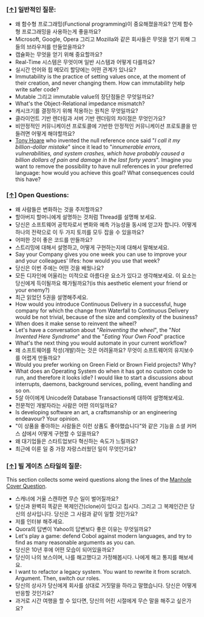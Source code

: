 ### [[↑]](#toc) <a name='general'>일반적인 질문:</a>

* 왜 함수형 프로그래밍(Functional programming)이 중요해졌을까요? 언제 함수형 프로그래밍을 사용하는게 좋을까요?
* Microsoft, Google, Opera 그리고 Mozilla와 같은 회사들은 무엇을 얻기 위해 그들의 브라우저를 만들었을까요?
* 캡슐화는 무엇을 얻기 위해 중요할까요?
* Real-Time 시스템은 무엇이며 일반 시스템과 어떻게 다를까요?
* 실시간 언어와 힙 메모리 할당에는 어떤 관계가 있나요?
* Immutability is the practice of setting values once, at the moment of their creation, and never changing them. How can immutability help write safer code?
* Mutable 그리고 immutable value의 장단점들은 무엇일까요?
* What's the Object-Relational impedance mismatch?
* 캐시크기를 결정하기 위해 적용하는 원칙은 무엇일까요?
* 클라이언트 기반 렌더링과 서버 기반 렌더링의 차이점은 무엇인가요?
* 비안정적인 커뮤니케이션 프로토콜에 기반한 안정적인 커뮤니케이션 프로토콜을 만들려면 어떻게 해야할까요?
* [Tony Hoare](https://en.m.wikipedia.org/wiki/Tony_Hoare) who invented the null reference once said "*I call it my billion-dollar mistake*" since it lead to "*innumerable errors, vulnerabilities, and system crashes, which have probably caused a billion dollars of pain and damage in the last forty years*". Imagine you want to remove the possibility to have null references in your preferred language: how would you achieve this goal? What consequences could this have?


### [[↑]](#toc) <a name='open'>Open Questions:</a>
* 왜 사람들은 변화하는 것을 주저할까요?
* 할아버지 할머니에게 설명하는 것처럼 Thread를 설명해 보세요.
* 당신은 소프트웨어 공학자로서 변화와 예측 가능성을 동시에 얻고자 합니다. 어떻게 하나의 전략으로 이 두 가지 토끼를 모두 잡을 수 있을까요?
* 어떠한 것이 좋은 코드를 만들까요?
* 스트리밍에 대해서 설명하고, 어떻게 구현하는지에 대해서 말해보세요.
* Say your Company gives you one week you can use to improve your and your colleagues' lifes: how would you use that week?
* 당신은 이번 주에는 어떤 것을 배웠나요?
* 모든 디자인에 어울리는 미적으로 아름다운 요소가 있다고 생각해보세요. 이 요소는 당신에게 득이될까요 해가될까요?(is this aesthetic element your friend or your enemy?)
* 최근 읽었던 5권을 설명해주세요.
* How would you introduce Continuous Delivery in a successful, huge company for which the change from Waterfall to Continuous Delivery would be not trivial, because of the size and complexity of the business?
* When does it make sense to reinvent the wheel?
* Let's have a conversation about "*Reinventing the wheel*", the "*Not Invented Here Syndrome*" and the "*Eating Your Own Food*" practice
* What's the next thing you would automate in your current workflow?
* 왜 소프트웨어를 작성(개발)하는 것은 어려울까요? 무엇이 소프트웨어의 유지보수를 어렵게 만들까요?
* Would you prefer working on Green Field or Brown Field projects? Why?
* What does an Operating System do when it has got no custom code to run, and therefore it looks idle? I would like to start a discussions about interrupts, daemons, background services, polling, event handling and so on.
* 5살 아이에게 Unicode와 Database Transactions에 대하여 설명해보세요.
* 전문적인 개발자라는 사람은 어떤 의미일까요?
* Is developing software an art, a craftsmanship or an engineering endeavour? Your opinion.
* "이 상품을 좋아하는 사람들은 이런 상품도 좋아했습니다"와 같은 기능을 소셜 커머스 샵에서 어떻게 구현할 수 있을까요?
* 왜 대기업들은 스타트업보다 혁신하는 속도가 느릴까요?
* 최근에 이룬 일 중 가장 자랑스러웠던 일이 무엇인가요?


### [[↑]](#toc) <a name='billgates'>빌 게이츠 스타일의 질문:</a>
This section collects some weird questions along the lines of the [Manhole Cover Question](https://en.wikipedia.org/wiki/Microsoft_interview#Manhole_cover_question).

* 스캐너에 거울 스캔하면 무슨 일이 벌어질까요?
* 당신과 완벽히 똑같은 복제인간(clone)이 있다고 칩시다. 그리고 그 복제인간은 당신의 상사입니다. 당신은 그 사람과 같이 일할 것인가요?
* 저를 인터뷰 해주세요.
* Quora의 답변이 Yahoo의 답변보다 좋은 이유는 무엇일까요?
* Let's play a game: defend Cobol against modern languages, and try to find as many reasonable arguments as you can.
* 당신은 10년 후에 어떤 모습이 되어있을까요?
* 당신이 나의 보스이며, 나를 해고했다고 가정해봅시다. 나에게 해고 통지를 해보세요.
* I want to refactor a legacy system. You want to rewrite it from scratch. Argument. Then, switch our roles.
* 당신의 상사가 당신에게 회사를 상대로 거짓말을 하라고 말했습니다. 당신은 어떻게 반응할 것인가요?
* 과거로 시간 여행을 할 수 있다면, 당신의 어린 시절에게 무슨 말을 해주고 싶은가요?
